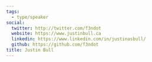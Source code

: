 ```yaml
---
tags:
  - type/speaker
social:
  twitter: http://twitter.com/f3ndot
  website: https://www.justinbull.ca
  linkedin: https://www.linkedin.com/in/justinasbull/
  github: https://github.com/f3ndot
title: Justin Bull
---
```



